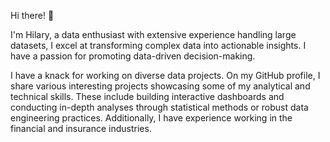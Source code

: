 Hi there! 👋


I'm Hilary, a data enthusiast with extensive experience handling large datasets, I excel at transforming complex data into actionable insights. I have a passion for promoting data-driven decision-making.  

I have a knack for working on diverse data projects. On my GitHub profile, I share various interesting projects showcasing some of my analytical and technical skills. These include building interactive dashboards and conducting in-depth analyses through statistical methods or robust data engineering practices. Additionally, I have experience working in the financial and insurance industries. 
